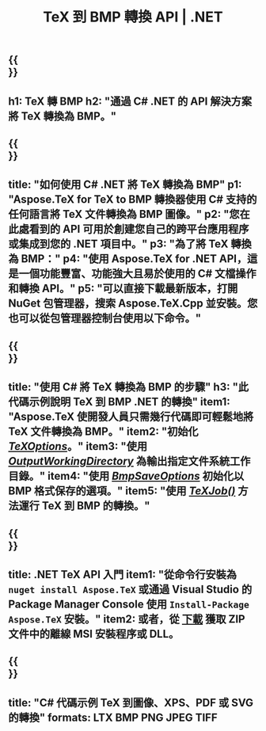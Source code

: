 ﻿---
translation: true
template: /_templates/_conversion-child-net.md
title: TeX 到 BMP 轉換 API |  .NET
description: TeX 到 BMP 的轉換功能。將此本地 .NET 庫集成到您的項目中，或使用跨平台應用程序將 TeX 轉換為 BMP。
keywords: tex to bmp api net, tex2bmp 集成 c#
url: /net/conversion/tex-to-bmp/
family: tex
platformtag: net
feature: conversion
informat: TEX
outformat: BMP
otherformats: PNG JPEG TIFF PDF SVG XPS
---

{{<section banner>}}
---
h1: TeX 轉 BMP
h2: "通過 C# .NET 的 API 解決方案將 TeX 轉換為 BMP。"
---

{{<section overview>}}
---
title: "如何使用 C# .NET 將 TeX 轉換為 BMP"
p1: "Aspose.TeX for TeX to BMP 轉換器使用 C# 支持的任何語言將 TeX 文件轉換為 BMP 圖像。"
p2: "您在此處看到的 API 可用於創建您自己的跨平台應用程序或集成到您的 .NET 項目中。"
p3: "為了將 TeX 轉換為 BMP："
p4: "使用 Aspose.TeX for .NET API，這是一個功能豐富、功能強大且易於使用的 C# 文檔操作和轉換 API。"
p5: "可以直接下載最新版本，打開 NuGet 包管理器，搜索 Aspose.TeX.Cpp 並安裝。您也可以從包管理器控制台使用以下命令。"
---

{{<section feature1>}}
---
title: "使用 C# 將 TeX 轉換為 BMP 的步驟"
h3: "此代碼示例說明 TeX 到 BMP .NET 的轉換"
item1: "Aspose.TeX 使開發人員只需幾行代碼即可輕鬆地將 TeX 文件轉換為 BMP。"
item2: "初始化 [*TeXOptions*](https://reference.aspose.com/tex/net/aspose.tex/texoptions/)。"
item3: "使用 [*OutputWorkingDirectory*](https://reference.aspose.com/tex/net/aspose.tex/texoptions/outputworkingdirectory/) 為輸出指定文件系統工作目錄。"
item4: "使用 [*BmpSaveOptions*](https://reference.aspose.com/tex/net/aspose.tex.presentation.image/bmpsaveoptions/) 初始化以 BMP 格式保存的選項。"
item5: "使用 [*TeXJob()*](https://reference.aspose.com/tex/net/aspose.tex/texjob/) 方法運行 TeX 到 BMP 的轉換。"
---

{{<section feature2>}}
---
title: .NET TeX API 入門
item1: "從命令行安裝為 ```nuget install Aspose.TeX``` 或通過 Visual Studio 的 Package Manager Console 使用 ```Install-Package Aspose.TeX``` 安裝。"
item2: 或者，從 [下載](https://releases.aspose.com/tex/net) 獲取 ZIP 文件中的離線 MSI 安裝程序或 DLL。
---

{{<section widget>}}
---
title: "C# 代碼示例 TeX 到圖像、XPS、PDF 或 SVG 的轉換"
formats: LTX BMP PNG JPEG TIFF
---
